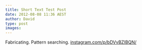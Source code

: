 ```yaml
---
title: Short Text Test Post
date: 2012-08-08 11:36 AEST
author: David
type: post
images:
---
```


Fabricating. Pattern searching. <a href="http://instagram.com/p/bDVvBZIBQN/" target="_blank" title="@oneiota_">instagram.com/p/bDVvBZIBQN/</a>